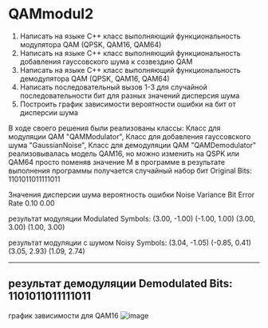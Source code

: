 # QAMmodul2
1.	Написать на языке С++ класс выполняющий функциональность модулятора QAM (QPSK, QAM16, QAM64)
2.	Написать на языке С++ класс выполняющий функциональность добавления гауссовского шума к созвездию QAM
3.	Написать на языке С++ класс выполняющий функциональность демодулятора QAM (QPSK, QAM16, QAM64)
4.	Написать последовательный вызов 1-3 для случайной последовательности бит для разных значений дисперсия шума
5.	Построить график зависимости вероятности ошибки на бит от  дисперсии шума

В ходе своего решения были реализованы классы: Класс для модуляции QAM "QAMModulator", Класс для добавления гауссовского шума "GaussianNoise",  Класс для демодуляции QAM "QAMDemodulator"
реализовывалась модель QAM16, но можно изменить на QSPK или QAM64 просто поменяв значение M в программе
в результате выполнения программы получается случайный набор бит
Original Bits:
1101011011111011

Значения дисперсии шума    вероятность ошибки
Noise Variance  Bit Error Rate
0.10            0.00

результат модуляции 
Modulated Symbols:
(3.00, -1.00) (-1.00, 1.00) (3.00, 3.00) (1.00, 3.00)

результат модуляции с шумом
Noisy Symbols:
(3.04, -1.05) (-0.85, 0.41) (3.05, 2.93) (1.09, 2.74)

---------------------------------
результат демодуляции
Demodulated Bits:
1101011011111011
---------------------------------
график зависимости для QAM16
![image](https://github.com/user-attachments/assets/b87ffd11-08fd-4cd3-89b8-b14058a73dad)

